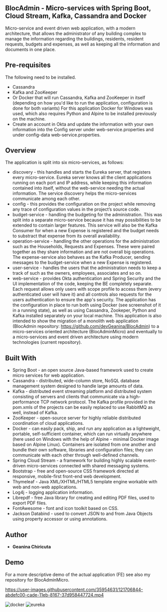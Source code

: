 ## BlocAdmin - Micro-services with Spring Boot, Cloud Stream, Kafka, Cassandra and Docker
Micro-service and event driven web application, with a modern architecture, that allows the administrator of any building complex to manage the information regarding the buildings, residents, resident requests, budgets and expenses, as well as keeping all the information and documents in one place.

## Pre-requisites
The following need to be installed.
* Cassandra
* Kafka and ZooKeeper 
* Or Docker that will run Cassandra, Kafka and ZooKeeper in itself (depending on how you'd like to run the application, configuration is done for both variants)
For this application Docker for Windows was used, which also requires Python and Alpine to be installed previously on the machine.
* Create an account in Okta and update the information with your own information into the Config server under web-service.properties and under config-data web-service.properties.

## Overview
The application is split into six micro-services, as follows:
* discovery - this handles and starts the Eureka server, that registers every micro-service. Eureka server knows all the client applications running on each port and IP address, while keeping this information contained into itself, without the web-service needing the actual information. The service discovery helps the micro-services communicate among each other.
* config - this provides the configuration on the project while removing any trace of configuration values in the project’s source code.
* budget-service - handling the budgeting for the administration. This was split into a separate micro-service because it has may possibilities to be extended to contain larger features. This service will also be the Kafka Consumer for when a new Expense is registered and the budget needs to substract that expense from its overall availability.
* operation-service - handling the other operations for the administration such as the Households, Requests and Expenses. These were paired together as they share information and are not overall big operations. The expense-service also behaves as the Kafka Producer, sending messages to the budget-service when a new Expense is registered.
* user-service - handles the users that the administration needs to keep a track of such as the owners, employees, associates and so on.
* web-service - provides Okta authentication and Spring Security and the UI implementation of the code, keeping the BE completely separate. Each request allows only users with scope profile to access them (every authenticated user will have it) and all controls also requests for the users authentication to ensure the app's security.
The application has the configuration in place to run both using Docker (see screenshot of it in a running state), as well as using Cassandra, Zookeper, Python and Kafka installed separately on your local machine.
This application is also intended to show the migration of a monolith web application (BlocAdmin repository: https://github.com/devGeanina/BlocAdmin) to a micro-services oriented architecture (BlocAdminMicro) and eventually to a micro-services and event driven architecture using modern technologies (current repository). 

## Built With
* Spring Boot - an open source Java-based framework used to create micro services for web application.
* Cassandra - distributed, wide-column store, NoSQL database management system designed to handle large amounts of data.
* Kafka - distributed event streaming platform and distributed system consisting of servers and clients that communicate via a high-performance TCP network protocol. The Kafka profile provided in the pom.xmls of the projects can be easily replaced to use RabbitMQ as well, instead of Kafka.
* ZooKeeper - open-source server for highly reliable distributed coordination of cloud applications.
* Docker - can easily pack, ship, and run any application as a lightweight, portable, self-sufficient container, which can run virtually anywhere (here used on Windows with the help of Alpine - minimal Docker image based on Alpine Linux). Containers are isolated from one another and bundle their own software, libraries and configuration files; they can communicate with each other through well-defined channels.
* Spring Cloud Stream - a framework for building highly scalable event-driven micro-services connected with shared messaging systems.
* Bootstrap - free and open-source CSS framework directed at responsive, mobile-first front-end web development.
* Thymeleaf - Java XML/XHTML/HTML5 template engine workable with web and non-web applications.
* Log4j - logging application information.
* Librepdf - free Java library for creating and editing PDF files, used to export PDF files.
* FontAwesome - font and icon toolkit based on CSS.
* Jackson Databind - used to convert JSON to and from Java Objects using property accessor or using annotations.

## Author
* **Geanina Chiricuta**

## Demo 
For a more descriptive demo of the actual application (FE) see also my repository for BlocAdminMicro.

https://user-images.githubusercontent.com/35954631/121706844-abdefc00-cade-11eb-8167-37d958447724.mp4

![docker](https://user-images.githubusercontent.com/35954631/121706636-7cc88a80-cade-11eb-88ec-cc04e4b41c11.JPG)
![eureka](https://user-images.githubusercontent.com/35954631/121706641-7d612100-cade-11eb-944e-e298d9a0b1d0.JPG)



